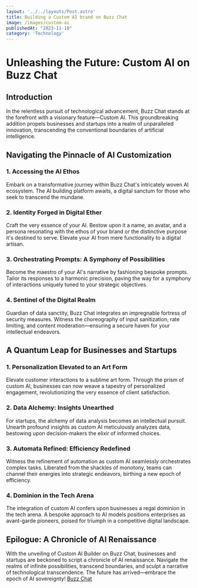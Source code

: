 ```yaml
---
layout: '../../layouts/Post.astro'
title: Building a Custom AI brand on Buzz Chat
image: /images/custom-ai
publishedAt: "2023-11-10"
category: 'Technology'
---
```


# Unleashing the Future: Custom AI on Buzz Chat

## Introduction

In the relentless pursuit of technological advancement, Buzz Chat stands at the forefront with a visionary feature—Custom AI. This groundbreaking addition propels businesses and startups into a realm of unparalleled innovation, transcending the conventional boundaries of artificial intelligence.

## Navigating the Pinnacle of AI Customization

### 1. **Accessing the AI Ethos**

Embark on a transformative journey within Buzz Chat's intricately woven AI ecosystem. The AI building platform awaits, a digital sanctum for those who seek to transcend the mundane.

### 2. **Identity Forged in Digital Ether**

Craft the very essence of your AI. Bestow upon it a name, an avatar, and a persona resonating with the ethos of your brand or the distinctive purpose it's destined to serve. Elevate your AI from mere functionality to a digital artisan.

### 3. **Orchestrating Prompts: A Symphony of Possibilities**

Become the maestro of your AI's narrative by fashioning bespoke prompts. Tailor its responses to a harmonic precision, paving the way for a symphony of interactions uniquely tuned to your strategic objectives.

### 4. **Sentinel of the Digital Realm**

Guardian of data sanctity, Buzz Chat integrates an impregnable fortress of security measures. Witness the choreography of input sanitization, rate limiting, and content moderation—ensuring a secure haven for your intellectual endeavors.

## A Quantum Leap for Businesses and Startups

### 1. **Personalization Elevated to an Art Form**

Elevate customer interactions to a sublime art form. Through the prism of custom AI, businesses can now weave a tapestry of personalized engagement, revolutionizing the very essence of client satisfaction.

### 2. **Data Alchemy: Insights Unearthed**

For startups, the alchemy of data analysis becomes an intellectual pursuit. Unearth profound insights as custom AI meticulously analyzes data, bestowing upon decision-makers the elixir of informed choices.

### 3. **Automata Refined: Efficiency Redefined**

Witness the refinement of automation as custom AI seamlessly orchestrates complex tasks. Liberated from the shackles of monotony, teams can channel their energies into strategic endeavors, birthing a new epoch of efficiency.

### 4. **Dominion in the Tech Arena**

The integration of custom AI confers upon businesses a regal dominion in the tech arena. A bespoke approach to AI models positions enterprises as avant-garde pioneers, poised for triumph in a competitive digital landscape.

## Epilogue: A Chronicle of AI Renaissance

With the unveiling of Custom AI Builder on Buzz Chat, businesses and startups are beckoned to script a chronicle of AI renaissance. Navigate the realms of infinite possibilities, transcend boundaries, and sculpt a narrative of technological transcendence. The future has arrived—embrace the epoch of AI sovereignty!
[Buzz Chat](https://app.buzzchat.site)

